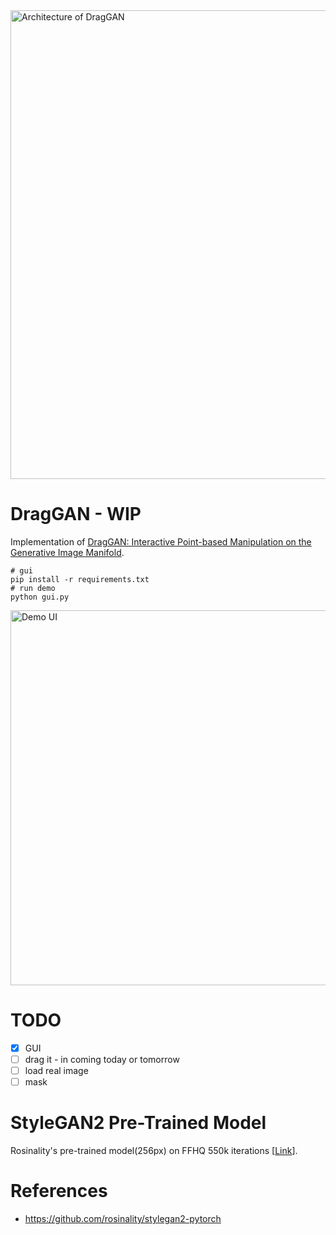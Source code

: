 <img src="./draggan.png" width="750" alt="Architecture of DragGAN"/>

# DragGAN - WIP
Implementation of [DragGAN: Interactive Point-based Manipulation on the Generative Image Manifold](https://arxiv.org/abs/2305.10973).

```shell
# gui
pip install -r requirements.txt
# run demo
python gui.py
```

<img src="./UI.png" width="600" alt="Demo UI"/>

# TODO
- [x] GUI
- [ ] drag it - in coming today or tomorrow
- [ ] load real image
- [ ] mask

# StyleGAN2 Pre-Trained Model
Rosinality's pre-trained model(256px) on FFHQ 550k iterations \[[Link](https://drive.google.com/open?id=1PQutd-JboOCOZqmd95XWxWrO8gGEvRcO)\].

# References
- https://github.com/rosinality/stylegan2-pytorch
